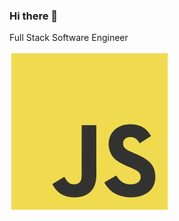 ### Hi there 👋

<!--
**Marcoslipic/Marcoslipic** is a ✨ _special_ ✨ repository because its `README.md` (this file) appears on your GitHub profile.

Here are some ideas to get you started:

- 🔭 I’m currently working on ...
- 🌱 I’m currently learning ...
- 👯 I’m looking to collaborate on ...
- 🤔 I’m looking for help with ...
- 💬 Ask me about ...
- 📫 How to reach me: ...
- 😄 Pronouns: ...
- ⚡ Fun fact: ...
-->Full Stack Software Engineer
<!-- in your header -->
<link rel="stylesheet" href="https://cdn.jsdelivr.net/gh/devicons/devicon@v2.8.2/devicon.min.css">

<!-- in your body -->
<i class="devicon-jquery-plain"></i>
![](https://raw.githubusercontent.com/devicons/devicon/master/icons/javascript/javascript-original.svg)

